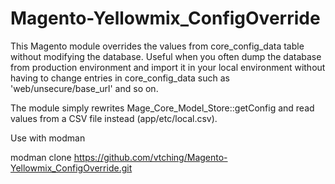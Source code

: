 Magento-Yellowmix_ConfigOverride
================================

This Magento module overrides the values from core_config_data table without modifying the database.
Useful when you often dump the database from production environment and import it in your local environment without having to change entries in core_config_data such as 'web/unsecure/base_url' and so on.

The module simply rewrites Mage_Core_Model_Store::getConfig and read values from a CSV file instead (app/etc/local.csv).

Use with modman
 
modman clone https://github.com/vtching/Magento-Yellowmix_ConfigOverride.git

